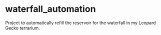 # waterfall_automation
Project to automatically refill the reservoir for the waterfall in my Leopard Gecko terrarium.
